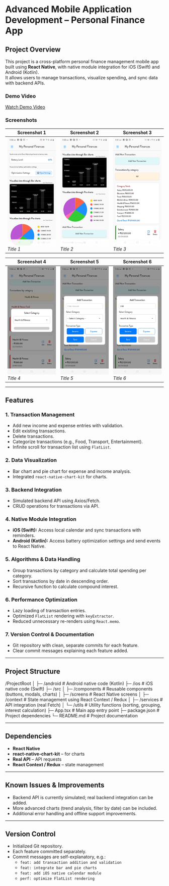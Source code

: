 # Advanced Mobile Application Development – Personal Finance App

## Project Overview
This project is a cross-platform personal finance management mobile app built using **React Native**, with native module integration for iOS (Swift) and Android (Kotlin).  
It allows users to manage transactions, visualize spending, and sync data with backend APIs.


### Demo Video
[Watch Demo Video](assets/demo.mp4)

### Screenshots

| Screenshot 1 | Screenshot 2 | Screenshot 3 |
|--------------|--------------|--------------|
| ![Screenshot 1](assets/screenshot1.jpeg) <br> *Title 1* | ![Screenshot 2](assets/screenshot2.jpeg) <br> *Title 2* | ![Screenshot 3](assets/screenshot3.jpeg) <br> *Title 3* |

| Screenshot 4 | Screenshot 5 | Screenshot 6 |
|--------------|--------------|--------------|
| ![Screenshot 4](assets/screenshot4.jpeg) <br> *Title 4* | ![Screenshot 5](assets/screenshot5.jpeg) <br> *Title 5* | ![Screenshot 6](assets/screenshot6.jpeg) <br> *Title 6* |


---

## Features

### 1. Transaction Management
- Add new income and expense entries with validation.
- Edit existing transactions.
- Delete transactions.
- Categorize transactions (e.g., Food, Transport, Entertainment).
- Infinite scroll for transaction list using `FlatList`.

### 2. Data Visualization
- Bar chart and pie chart for expense and income analysis.
- Integrated `react-native-chart-kit` for charts.

### 3. Backend Integration
- Simulated backend API using Axios/Fetch.
- CRUD operations for transactions via API.

### 4. Native Module Integration
- **iOS (Swift):** Access local calendar and sync transactions with reminders.
- **Android (Kotlin):** Access battery optimization settings and send events to React Native.

### 5. Algorithms & Data Handling
- Group transactions by category and calculate total spending per category.
- Sort transactions by date in descending order.
- Recursive function to calculate compound interest.

### 6. Performance Optimization
- Lazy loading of transaction entries.
- Optimized `FlatList` rendering with `keyExtractor`.
- Reduced unnecessary re-renders using `React.memo`.

### 7. Version Control & Documentation
- Git repository with clean, separate commits for each feature.
- Clear commit messages explaining each feature added.

---

## Project Structure

/ProjectRoot
│
├─ /android # Android native code (Kotlin)
├─ /ios # iOS native code (Swift)
├─ /src
│ ├─ /components # Reusable components (buttons, modals, charts)
│ ├─ /screens # React Native screens
│ ├─ /context # State management using React Context / Redux
│ ├─ /services # API integration (real Fetch)
│ └─ /utils # Utility functions (sorting, grouping, interest calculation)
├─ App.tsx # Main app entry point
├─ package.json # Project dependencies
└─ README.md # Project documentation


---

## Dependencies
- **React Native**
- **react-native-chart-kit** – for charts
- **Real API** – API requests
- **React Context / Redux** – state management

---


## Known Issues & Improvements
- Backend API is currently simulated; real backend integration can be added.
- More advanced charts (trend analysis, filter by date) can be included.
- Additional error handling and offline support improvements.

---

## Version Control
- Initialized Git repository.
- Each feature committed separately.
- Commit messages are self-explanatory, e.g.:
  - `feat: add transaction addition and validation`
  - `feat: integrate bar and pie charts`
  - `feat: add iOS native calendar module`
  - `perf: optimize FlatList rendering`
